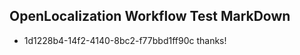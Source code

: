 ## OpenLocalization Workflow Test MarkDown

* 1d1228b4-14f2-4140-8bc2-f77bbd1ff90c 
thanks!



<!--HONumber=Jan16_HO4-->
